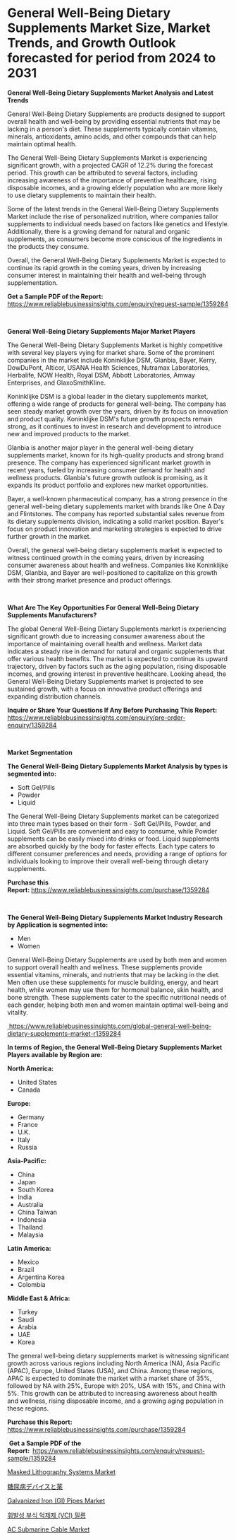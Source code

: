 <p><h1>General Well-Being Dietary Supplements Market Size, Market Trends, and Growth Outlook forecasted for period from 2024 to 2031</h1></p><p><strong>General Well-Being Dietary Supplements Market Analysis and Latest Trends</strong></p>
<p><p>General Well-Being Dietary Supplements are products designed to support overall health and well-being by providing essential nutrients that may be lacking in a person's diet. These supplements typically contain vitamins, minerals, antioxidants, amino acids, and other compounds that can help maintain optimal health.</p><p>The General Well-Being Dietary Supplements Market is experiencing significant growth, with a projected CAGR of 12.2% during the forecast period. This growth can be attributed to several factors, including increasing awareness of the importance of preventive healthcare, rising disposable incomes, and a growing elderly population who are more likely to use dietary supplements to maintain their health.</p><p>Some of the latest trends in the General Well-Being Dietary Supplements Market include the rise of personalized nutrition, where companies tailor supplements to individual needs based on factors like genetics and lifestyle. Additionally, there is a growing demand for natural and organic supplements, as consumers become more conscious of the ingredients in the products they consume.</p><p>Overall, the General Well-Being Dietary Supplements Market is expected to continue its rapid growth in the coming years, driven by increasing consumer interest in maintaining their health and well-being through supplementation.</p></p>
<p><strong>Get a Sample PDF of the Report:&nbsp;</strong> <a href="https://www.reliablebusinessinsights.com/enquiry/request-sample/1359284">https://www.reliablebusinessinsights.com/enquiry/request-sample/1359284</a></p>
<p>&nbsp;</p>
<p><strong>General Well-Being Dietary Supplements Major Market Players</strong></p>
<p><p>The General Well-Being Dietary Supplements Market is highly competitive with several key players vying for market share. Some of the prominent companies in the market include Koninklijke DSM, Glanbia, Bayer, Kerry, DowDuPont, Alticor, USANA Health Sciences, Nutramax Laboratories, Herbalife, NOW Health, Royal DSM, Abbott Laboratories, Amway Enterprises, and GlaxoSmithKline.</p><p>Koninklijke DSM is a global leader in the dietary supplements market, offering a wide range of products for general well-being. The company has seen steady market growth over the years, driven by its focus on innovation and product quality. Koninklijke DSM's future growth prospects remain strong, as it continues to invest in research and development to introduce new and improved products to the market.</p><p>Glanbia is another major player in the general well-being dietary supplements market, known for its high-quality products and strong brand presence. The company has experienced significant market growth in recent years, fueled by increasing consumer demand for health and wellness products. Glanbia's future growth outlook is promising, as it expands its product portfolio and explores new market opportunities.</p><p>Bayer, a well-known pharmaceutical company, has a strong presence in the general well-being dietary supplements market with brands like One A Day and Flintstones. The company has reported substantial sales revenue from its dietary supplements division, indicating a solid market position. Bayer's focus on product innovation and marketing strategies is expected to drive further growth in the market.</p><p>Overall, the general well-being dietary supplements market is expected to witness continued growth in the coming years, driven by increasing consumer awareness about health and wellness. Companies like Koninklijke DSM, Glanbia, and Bayer are well-positioned to capitalize on this growth with their strong market presence and product offerings.</p></p>
<p>&nbsp;</p>
<p><strong>What Are The Key Opportunities For General Well-Being Dietary Supplements Manufacturers?</strong></p>
<p><p>The global General Well-Being Dietary Supplements market is experiencing significant growth due to increasing consumer awareness about the importance of maintaining overall health and wellness. Market data indicates a steady rise in demand for natural and organic supplements that offer various health benefits. The market is expected to continue its upward trajectory, driven by factors such as the aging population, rising disposable incomes, and growing interest in preventive healthcare. Looking ahead, the General Well-Being Dietary Supplements market is projected to see sustained growth, with a focus on innovative product offerings and expanding distribution channels.</p></p>
<p><strong>Inquire or Share Your Questions If Any Before Purchasing This Report:</strong> <a href="https://www.reliablebusinessinsights.com/enquiry/pre-order-enquiry/1359284">https://www.reliablebusinessinsights.com/enquiry/pre-order-enquiry/1359284</a></p>
<p>&nbsp;</p>
<p><strong>Market Segmentation</strong></p>
<p><strong>The General Well-Being Dietary Supplements Market Analysis by types is segmented into:</strong></p>
<p><ul><li>Soft Gel/Pills</li><li>Powder</li><li>Liquid</li></ul></p>
<p><p>The General Well-Being Dietary Supplements market can be categorized into three main types based on their form - Soft Gel/Pills, Powder, and Liquid. Soft Gel/Pills are convenient and easy to consume, while Powder supplements can be easily mixed into drinks or food. Liquid supplements are absorbed quickly by the body for faster effects. Each type caters to different consumer preferences and needs, providing a range of options for individuals looking to improve their overall well-being through dietary supplements.</p></p>
<p><strong>Purchase this Report:&nbsp;</strong><a href="https://www.reliablebusinessinsights.com/purchase/1359284">https://www.reliablebusinessinsights.com/purchase/1359284</a></p>
<p>&nbsp;</p>
<p><strong>The General Well-Being Dietary Supplements Market Industry Research by Application is segmented into:</strong></p>
<p><ul><li>Men</li><li>Women</li></ul></p>
<p><p>General Well-Being Dietary Supplements are used by both men and women to support overall health and wellness. These supplements provide essential vitamins, minerals, and nutrients that may be lacking in the diet. Men often use these supplements for muscle building, energy, and heart health, while women may use them for hormonal balance, skin health, and bone strength. These supplements cater to the specific nutritional needs of each gender, helping both men and women maintain optimal well-being and vitality.</p></p>
<p><a href="https://www.reliablebusinessinsights.com/global-general-well-being-dietary-supplements-market-r1359284">&nbsp;https://www.reliablebusinessinsights.com/global-general-well-being-dietary-supplements-market-r1359284</a></p>
<p><strong>In terms of Region, the General Well-Being Dietary Supplements Market Players available by Region are:</strong></p>
<p>
    <p> <strong> North America: </strong>
        <ul>
            <li>United States</li>
            <li>Canada</li>
        </ul>
        </p> 
    <p> <strong> Europe: </strong>
        <ul>
            <li>Germany</li>
            <li>France</li>
            <li>U.K.</li>
            <li>Italy</li>
            <li>Russia</li>
        </ul>
        </p> 
    <p> <strong> Asia-Pacific: </strong>
        <ul>
            <li>China</li>
            <li>Japan</li>
            <li>South Korea</li>
            <li>India</li>
            <li>Australia</li>
            <li>China Taiwan</li>
            <li>Indonesia</li>
            <li>Thailand</li>
            <li>Malaysia</li>
        </ul>
        </p> 
    <p> <strong> Latin America: </strong>
        <ul>
            <li>Mexico</li>
            <li>Brazil</li>
            <li>Argentina Korea</li>
            <li>Colombia</li>
        </ul>
        </p> 
    <p> <strong> Middle East & Africa: </strong>
        <ul>
            <li>Turkey</li>
            <li>Saudi</li>
            <li>Arabia</li>
            <li>UAE</li>
            <li>Korea</li>
        </ul>
    </p>
    </p>
<p><p>The general well-being dietary supplements market is witnessing significant growth across various regions including North America (NA), Asia Pacific (APAC), Europe, United States (USA), and China. Among these regions, APAC is expected to dominate the market with a market share of 35%, followed by NA with 25%, Europe with 20%, USA with 15%, and China with 5%. This growth can be attributed to increasing awareness about health and wellness, rising disposable income, and a growing aging population in these regions.</p></p>
<p><strong>Purchase this Report: </strong><a href="https://www.reliablebusinessinsights.com/purchase/1359284">https://www.reliablebusinessinsights.com/purchase/1359284</a></p>
<p>&nbsp;<strong>Get a Sample PDF of the Report:&nbsp;&nbsp;</strong><a href="https://www.reliablebusinessinsights.com/enquiry/request-sample/1359284">https://www.reliablebusinessinsights.com/enquiry/request-sample/1359284</a></p>
<p><strong></strong></p>
<p><p><a href="https://www.linkedin.com/pulse/masked-lithography-systems-market-competitive-analysis-trends-4sw1e">Masked Lithography Systems Market</a></p><p><a href="https://medium.com/@germanberge1968/%E7%B3%96%E5%B0%BF%E7%97%85%E3%83%87%E3%83%90%E3%82%A4%E3%82%B9%E3%81%8A%E3%82%88%E3%81%B3%E8%96%AC%E5%93%81%E5%B8%82%E5%A0%B4%E3%81%AE%E5%88%86%E6%9E%90-2024%E5%B9%B4%E3%81%8B%E3%82%892031%E5%B9%B4%E3%81%BE%E3%81%A7%E3%81%AE%E4%B8%96%E7%95%8C%E7%94%A3%E6%A5%AD%E3%81%AE%E8%A6%8B%E9%80%9A%E3%81%97%E3%81%A8%E4%BA%88%E6%B8%AC-b79177c4689f">糖尿病デバイスと薬</a></p><p><a href="https://github.com/HarmonyBogan1944/Market-Research-Report-List-1/blob/main/galvanized-iron-gi-pipes-market.md">Galvanized Iron (GI) Pipes Market</a></p><p><a href="https://medium.com/@goonfghyt6587/%ED%9C%98%EB%B0%9C%EC%84%B1-%EB%B6%80%EC%8B%9D-%EC%96%B5%EC%A0%9C%EC%A0%9C-vci-%ED%95%84%EB%A6%84-%EC%8B%9C%EC%9E%A5-%EC%A1%B0%EC%82%AC-%EB%B3%B4%EA%B3%A0%EC%84%9C-%EA%B7%B8-%EC%97%AD%EC%82%AC-%EB%B0%8F-2024%EB%85%84%EB%B6%80%ED%84%B0-2031%EB%85%84%EA%B9%8C%EC%A7%80%EC%9D%98-%EC%98%88%EC%B8%A1-c03180db8dfd">휘발성 부식 억제제 (VCI) 필름</a></p><p><a href="https://www.linkedin.com/pulse/decoding-ac-submarine-cable-market-metrics-share-trends-ozane">AC Submarine Cable Market</a></p></p>